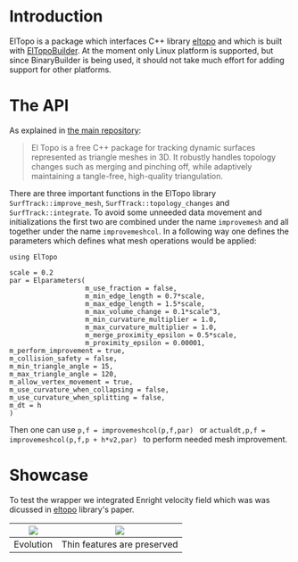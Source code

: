 # Introduction

ElTopo is a package which interfaces C++ library [eltopo](https://github.com/tysonbrochu/eltopo) and which is built with [ElTopoBuilder](https://github.com/akels/ElTopoBuilder). At the moment only Linux platform is supported, but since BinaryBuilder is being used, it should not take much effort for adding support for other platforms.

# The API

As explained in [the main repository](https://github.com/tysonbrochu/eltopo):

> El Topo is a free C++ package for tracking dynamic surfaces represented as triangle meshes in 3D. It robustly handles topology changes such as merging and pinching off, while adaptively maintaining a tangle-free, high-quality triangulation.

There are three important functions in the ElTopo library `SurfTrack::improve_mesh`, `SurfTrack::topology_changes` and `SurfTrack::integrate`. To avoid some unneeded data movement and initializations the first two are combined under the name `improvemesh` and all together under the name `improvemeshcol`. In a following way one defines the parameters which defines what mesh operations would be applied:
```
using ElTopo

scale = 0.2
par = Elparameters(
                   m_use_fraction = false,
                   m_min_edge_length = 0.7*scale,
                   m_max_edge_length = 1.5*scale,
                   m_max_volume_change = 0.1*scale^3,
                   m_min_curvature_multiplier = 1.0,
                   m_max_curvature_multiplier = 1.0,
                   m_merge_proximity_epsilon = 0.5*scale,
                   m_proximity_epsilon = 0.00001,
m_perform_improvement = true, 
m_collision_safety = false,
m_min_triangle_angle = 15,
m_max_triangle_angle = 120,
m_allow_vertex_movement = true,
m_use_curvature_when_collapsing = false,
m_use_curvature_when_splitting = false,
m_dt = h
)
```
Then one can use `p,f = improvemeshcol(p,f,par) ` or `actualdt,p,f = improvemeshcol(p,f,p + h*v2,par) ` to perform needed mesh improvement. 

# Showcase

To test the wrapper we integrated Enright velocity field which was was dicussed in [eltopo](https://github.com/tysonbrochu/eltopo) library's paper.



| ![](https://raw.githubusercontent.com/akels/ElTopo.jl/master/img/topologystab.svg) | ![](https://raw.githubusercontent.com/akels/ElTopo.jl/master/img/thinfeatures.svg)  |
|---|---|
| Evolution | Thin features are preserved |
